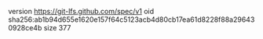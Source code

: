 version https://git-lfs.github.com/spec/v1
oid sha256:ab1b94d655e1620e157f64c5123acb4d80cb17ea61d8228f88a296430928ce4b
size 377
